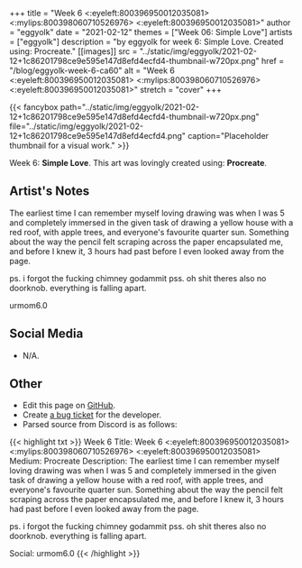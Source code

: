 +++
title =       "Week 6 <:eyeleft:800396950012035081> <:mylips:800398060710526976> <:eyeleft:800396950012035081>"
author =      "eggyolk"
date =        "2021-02-12"
themes =      ["Week 06: Simple Love"]
artists =     ["eggyolk"]
description = "by eggyolk for week 6: Simple Love. Created using: Procreate."
[[images]]
              src = "../static/img/eggyolk/2021-02-12+1c86201798ce9e595e147d8efd4ecfd4-thumbnail-w720px.png"
              href = "/blog/eggyolk-week-6-ca60"
              alt = "Week 6 <:eyeleft:800396950012035081> <:mylips:800398060710526976> <:eyeleft:800396950012035081>"
              stretch = "cover"
+++


{{< fancybox path="../static/img/eggyolk/2021-02-12+1c86201798ce9e595e147d8efd4ecfd4-thumbnail-w720px.png" file="../static/img/eggyolk/2021-02-12+1c86201798ce9e595e147d8efd4ecfd4.png" caption="Placeholder thumbnail for a visual work." >}}


Week 6: **Simple Love**. This art was lovingly created using: **Procreate**.

## Artist's Notes

The earliest time I can remember myself loving drawing was when I was 5 and completely immersed in the given task of drawing a yellow house with a red roof, with apple trees, and everyone's favourite quarter sun. Something about the way the pencil felt scraping across the paper encapsulated me, and before I knew it, 3 hours had past before I even looked away from the page. 

ps. i forgot the fucking chimney godammit
pss. oh shit theres also no doorknob. everything is falling apart.

urmom6.0

## Social Media

- N/A.

## Other

- Edit this page on [GitHub](https://github.com/teaminkling/web-refresh/edit/main/content/blog/eggyolk-week-6-ca60.md).
- Create [a bug ticket](https://github.com/teaminkling/web-refresh/issues/new?assignees=&labels=bug&template=problem-report.md&title=) for the developer.
- Parsed source from Discord is as follows:

{{< highlight txt >}}
Week 6
Title: Week 6 <:eyeleft:800396950012035081> <:mylips:800398060710526976> <:eyeleft:800396950012035081> 
Medium: Procreate
Description: The earliest time I can remember myself loving drawing was when I was 5 and completely immersed in the given task of drawing a yellow house with a red roof, with apple trees, and everyone's favourite quarter sun. Something about the way the pencil felt scraping across the paper encapsulated me, and before I knew it, 3 hours had past before I even looked away from the page. 

ps. i forgot the fucking chimney godammit
pss. oh shit theres also no doorknob. everything is falling apart.

Social: urmom6.0
{{< /highlight >}}